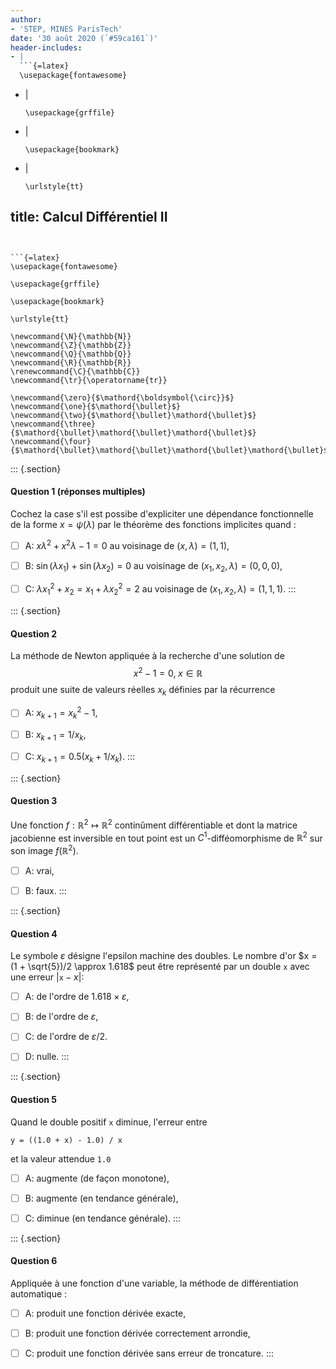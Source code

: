 ```yaml
---
author:
- 'STEP, MINES ParisTech'
date: '30 août 2020 (`#59ca161`)'
header-includes:
- |
  ```{=latex}
  \usepackage{fontawesome}
  ```
- |
  ```{=latex}
  \usepackage{grffile}
  ```
- |
  ```{=latex}
  \usepackage{bookmark}
  ```
- |
  ```{=latex}
  \urlstyle{tt}
  ```
title: Calcul Différentiel II
---
```


```{=latex}
\usepackage{fontawesome}
```

```{=latex}
\usepackage{grffile}
```

```{=latex}
\usepackage{bookmark}
```

```{=latex}
\urlstyle{tt}
```

```{=tex}
\newcommand{\N}{\mathbb{N}}
\newcommand{\Z}{\mathbb{Z}}
\newcommand{\Q}{\mathbb{Q}}
\newcommand{\R}{\mathbb{R}}
\renewcommand{\C}{\mathbb{C}}
\newcommand{\tr}{\operatorname{tr}}
```
```{=tex}
\newcommand{\zero}{$\mathord{\boldsymbol{\circ}}$}
\newcommand{\one}{$\mathord{\bullet}$}
\newcommand{\two}{$\mathord{\bullet}\mathord{\bullet}$}
\newcommand{\three}{$\mathord{\bullet}\mathord{\bullet}\mathord{\bullet}$}
\newcommand{\four}{$\mathord{\bullet}\mathord{\bullet}\mathord{\bullet}\mathord{\bullet}$}
```
::: {.section}
#### Question 1 (réponses multiples)

Cochez la case s'il est possibe d'expliciter une dépendance
fonctionnelle de la forme $x=\psi(\lambda)$ par le théorème des
fonctions implicites quand :

-   [ ] A: $x \lambda^2 + x^2 \lambda -1 = 0$ au voisinage de
    $(x,\lambda)=(1,1)$,

-   [ ] B: $\sin(\lambda x_1) + \sin(\lambda x_2) = 0$ au voisinage de
    $(x_1, x_2, \lambda)=(0,0,0)$,

-   [ ] C: $\lambda x_1^2 + x_2 = x_1 + \lambda x_2^2 = 2$ au voisinage
    de $(x_1, x_2, \lambda)=(1,1,1)$.
:::

::: {.section}
#### Question 2

La méthode de Newton appliquée à la recherche d'une solution de $$
x^2 - 1 = 0, \; x \in \mathbb{R}
$$ produit une suite de valeurs réelles $x_k$ définies par la récurrence

-   [ ] A: $x_{k+1} = x_k^2 - 1$,

-   [ ] B: $x_{k+1} = 1/x_k$,

-   [ ] C: $x_{k+1} = 0.5 (x_k + 1 / x_k)$.
:::

::: {.section}
#### Question 3

Une fonction $f: \mathbb{R}^2 \mapsto \mathbb{R}^2$ continûment
différentiable et dont la matrice jacobienne est inversible en tout
point est un $C^1$-difféomorphisme de $\mathbb{R}^2$ sur son image
$f(\mathbb{R}^2)$.

-   [ ] A: vrai,

-   [ ] B: faux.
:::

::: {.section}
#### Question 4

Le symbole $\varepsilon$ désigne l'epsilon machine des doubles. Le
nombre d'or $x = (1 + \sqrt{5})/2 \approx 1.618$ peut être représenté
par un double $\mathtt{x}$ avec une erreur $|\mathtt{x} - x|$:

-   [ ] A: de l'ordre de $1.618 \times \varepsilon$,

-   [ ] B: de l'ordre de $\varepsilon$,

-   [ ] C: de l'ordre de $\varepsilon / 2$.

-   [ ] D: nulle.
:::

::: {.section}
#### Question 5

Quand le double positif `x` diminue, l'erreur entre

    y = ((1.0 + x) - 1.0) / x

et la valeur attendue `1.0`

-   [ ] A: augmente (de façon monotone),

-   [ ] B: augmente (en tendance générale),

-   [ ] C: diminue (en tendance générale).
:::

::: {.section}
#### Question 6

Appliquée à une fonction d'une variable, la méthode de différentiation
automatique :

-   [ ] A: produit une fonction dérivée exacte,

-   [ ] B: produit une fonction dérivée correctement arrondie,

-   [ ] C: produit une fonction dérivée sans erreur de troncature.
:::
